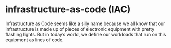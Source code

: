 # infrastructure-as-code (IAC)

Infrastructure as Code seems like a silly name because we all know that our infrastructure is made up of pieces of electronic equipment with pretty flashing lights. But in today’s world, we define our workloads that run on this equipment as lines of code.
